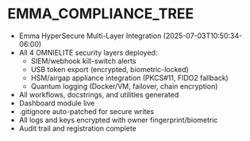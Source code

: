 # EMMA_COMPLIANCE_TREE

- Emma HyperSecure Multi-Layer Integration (2025-07-03T10:50:34-06:00)
- All 4 OMNIELITE security layers deployed:
  - SIEM/webhook kill-switch alerts
  - USB token export (encrypted, biometric-locked)
  - HSM/airgap appliance integration (PKCS#11, FIDO2 fallback)
  - Quantum logging (Docker/VM, failover, chain encryption)
- All workflows, docstrings, and utilities generated
- Dashboard module live
- .gitignore auto-patched for secure writes
- All logs and keys encrypted with owner fingerprint/biometric
- Audit trail and registration complete

